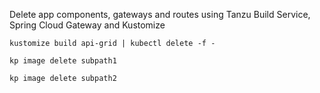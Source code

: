 Delete app components, gateways and routes using Tanzu Build Service, Spring Cloud Gateway and Kustomize

```
kustomize build api-grid | kubectl delete -f -
  
kp image delete subpath1
  
kp image delete subpath2
```
